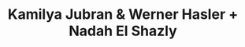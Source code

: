 ---
layout: post
category: concert
title: Kamilya Jubran & Werner Hasler + Nadah El Shazly
artists: 
- Kamilya Jubran & Werner Hasler
- Nadah El Shazly
place: 
- La Dynamo
country: France
city: Pantin
---